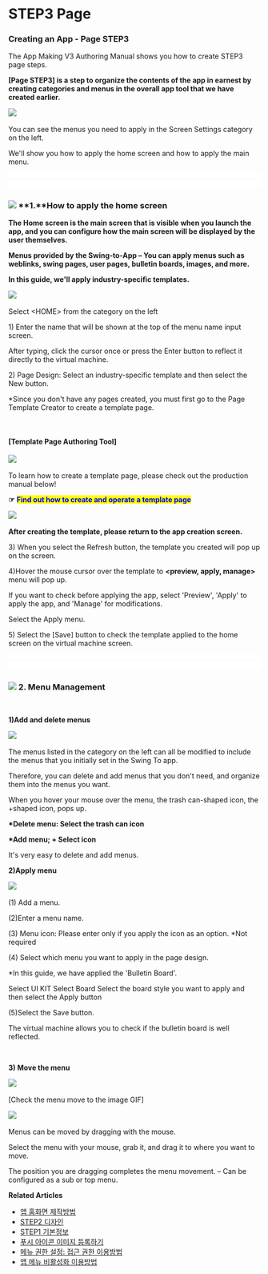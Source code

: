 # STEP3 Page

### Creating an App - Page STEP3

The App Making V3 Authoring Manual shows you how to create STEP3 page steps.

**\[Page STEP3] is a step to organize the contents of the app in earnest by creating categories and menus in the overall app tool that we have created earlier.**

![](https://wp.swing2app.co.kr/wp-content/uploads/2022/07/%EA%B0%80%EC%9D%B4%EB%93%9C3.png)

You can see the menus you need to apply in the Screen Settings category on the left.

We'll show you how to apply the home screen and how to apply the main menu.

![](../../../.gitbook/assets/구분선.PNG)

### ![](https://wp.swing2app.co.kr/wp-content/uploads/2018/09/%EB%8B%A8%EB%9D%BD1-1.png) **1.**How to apply the home screen

**The Home screen is the main screen that is visible when you launch the app, and you can configure how the main screen will be displayed by the user themselves.**

**Menus provided by the Swing-to-App – You can apply menus such as weblinks, swing pages, user pages, bulletin boards, images, and more.**

**In this guide, we'll apply industry-specific templates.**

![](https://wp.swing2app.co.kr/wp-content/uploads/2022/06/%EA%B0%80%EC%9D%B4%EB%93%9C3-1.png)

Select \<HOME> from the category on the left

1\) Enter the name that will be shown at the top of the menu name input screen.

After typing, click the cursor once or press the Enter button to reflect it directly to the virtual machine.

2\) Page Design: Select an industry-specific template and then select the New button.

\*Since you don't have any pages created, you must first go to the Page Template Creator to create a template page.

​

#### \[Template Page Authoring Tool]

![](https://wp.swing2app.co.kr/wp-content/uploads/2022/06/%EA%B0%80%EC%9D%B4%EB%93%9C3-2.png)

To learn how to create a template page, please check out the production manual below!

**☞** <mark style="color:blue;">**Find out how to create and operate a template page**</mark>

![](https://wp.swing2app.co.kr/wp-content/uploads/2022/06/%EA%B0%80%EC%9D%B4%EB%93%9C3-3.png)

**After creating the template, please return to the app creation screen.**

3\) When you select the Refresh button, the template you created will pop up on the screen.

4\)Hover the mouse cursor over the template to **\<preview, apply, manage>** menu will pop up.

If you want to check before applying the app, select 'Preview', 'Apply' to apply the app, and 'Manage' for modifications.

Select the Apply menu.

5\) Select the \[Save] button to check the template applied to the home screen on the virtual machine screen.



![](../../../.gitbook/assets/구분선.PNG)

### ![](https://wp.swing2app.co.kr/wp-content/uploads/2018/09/%EB%8B%A8%EB%9D%BD1-1.png) **2.** Menu Management

**​**

**1)Add and delete menus**

![](https://wp.swing2app.co.kr/wp-content/uploads/2022/06/%EA%B0%80%EC%9D%B4%EB%93%9C6.png)

The menus listed in the category on the left can all be modified to include the menus that you initially set in the Swing To app.

Therefore, you can delete and add menus that you don't need, and organize them into the menus you want.

When you hover your mouse over the menu, the trash can-shaped icon, the +shaped icon, pops up.

**\*Delete menu: Select the trash can icon**

**\*Add menu; + Select icon**

It's very easy to delete and add menus.

**2)Apply menu**

![](https://wp.swing2app.co.kr/wp-content/uploads/2022/06/%EA%B0%80%EC%9D%B4%EB%93%9C3-5.png)

(1) Add a menu.

(2)Enter a menu name.

(3) Menu icon: Please enter only if you apply the icon as an option. \*Not required

(4) Select which menu you want to apply in the page design.

\*In this guide, we have applied the 'Bulletin Board'.

Select UI KIT Select Board Select the board style you want to apply and then select the Apply button

(5)Select the Save button.

The virtual machine allows you to check if the bulletin board is well reflected.

**​**

**3) Move the menu**

![](https://wp.swing2app.co.kr/wp-content/uploads/2022/06/%EA%B0%80%EC%9D%B4%EB%93%9C3-4.png)

\[Check the menu move to the image GIF]

![](https://wp.swing2app.co.kr/wp-content/uploads/2022/07/%EB%A9%94%EB%89%B4%EC%9D%B4%EB%8F%99.gif)

Menus can be moved by dragging with the mouse.

Select the menu with your mouse, grab it, and drag it to where you want to move.

The position you are dragging completes the menu movement. – Can be configured as a sub or top menu.

**Related Articles**

* [앱 홈화면 제작방법](https://wp.swing2app.co.kr/documentation/v3manual/home/)
* [STEP2 디자인](https://wp.swing2app.co.kr/documentation/v3manual/step2-design/)
* [STEP1 기본정보](https://wp.swing2app.co.kr/documentation/v3manual/step1-basic/)
* [푸시 아이콘 이미지 등록하기](https://wp.swing2app.co.kr/documentation/appmanage/pushmember/pushicon/)
* [메뉴 권한 설정: 접근 권한 이용방법](https://wp.swing2app.co.kr/documentation/v3manual/permission-setting/)
* [앱 메뉴 비활성화 이용방법](https://wp.swing2app.co.kr/documentation/v3manual/menu-hiding/)
